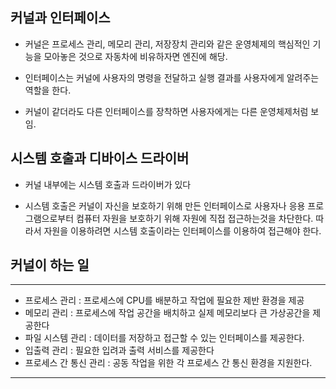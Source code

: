 ## 커널과 인터페이스

- 커널은 프로세스 관리, 메모리 관리, 저장장치 관리와 같은 운영체제의 핵심적인 기능을 모아놓은 것으로 자동차에 비유하자면 엔진에 해당.

- 인터페이스는 커널에 사용자의 명령을 전달하고 실행 결과를 사용자에게 알려주는 역할을 한다.

- 커널이 같더라도 다른 인터페이스를 장착하면 사용자에게는 다른 운영체제처럼 보임.

## 시스템 호출과 디바이스 드라이버

- 커널 내부에는 시스템 호출과 드라이버가 있다

- 시스템 호출은 커널이 자신을 보호하기 위해 만든 인터페이스로 사용자나 응용 프로그램으로부터 컴퓨터 자원을 보호하기 위해 자원에 직접 접근하는것을 차단한다. 따라서 자원을 이용하려면 시스템 호출이라는 인터페이스를 이용하여 접근해야 한다.

## 커널이 하는 일

---

- 프로세스 관리 : 프로세스에 CPU를 배분하고 작업에 필요한 제반 환경을 제공
- 메모리 관리 : 프로세스에 작업 공간을 배치하고 실제 메모리보다 큰 가상공간을 제공한다
- 파일 시스템 관리 : 데이터를 저장하고 접근할 수 있는 인터페이스를 제공한다.
- 입출력 관리 : 필요한 입려과 출력 서비스를 제공한다
- 프로세스 간 통신 관리 : 공동 작업을 위한 각 프로세스 간 통신 환경을 지원한다.

---

